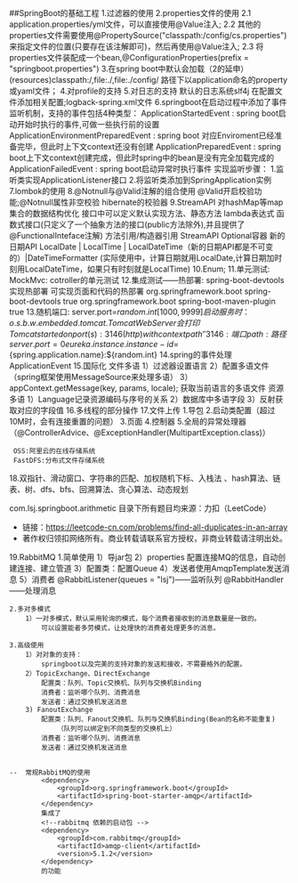##SpringBoot的基础工程
1.过滤器的使用
2.properties文件的使用
    2.1 application.properties/yml文件，可以直接使用@Value注入;
    2.2 其他的properties文件需要使用@PropertySource("classpath:/config/cs.properties")来指定文件的位置(只要存在该注解即可)，然后再使用@Value注入;
    2.3 将properties文件装配成一个bean,@ConfigurationProperties(prefix = "springboot.properties")
3.在spring boot中默认会加载（2的延申）
  (resources)classpath:/,file:./,file:./config/ 路径下以application命名的property或yaml文件；
4.对profile的支持
5.对日志的支持
    默认的日志系统slf4j
    在配置文件添加相关配置;logback-spring.xml文件
6.springboot在启动过程中添加了事件监听机制，支持的事件包括4种类型：
    ApplicationStartedEvent : spring boot启动开始时执行的事件,可做一些执行前的设置
    ApplicationEnvironmentPreparedEvent : spring boot 对应Enviroment已经准备完毕，但此时上下文context还没有创建
    ApplicationPreparedEvent : spring boot上下文context创建完成，但此时spring中的bean是没有完全加载完成的
    ApplicationFailedEvent : spring boot启动异常时执行事件
  实现监听步骤：
  1.监听类实现ApplicationListener接口
  2.将监听类添加到SpringApplication实例
7.lombok的使用
8.@Notnull与@Valid注解的组合使用
    @Valid开启校验功能;@Notnull属性非空校验
    hibernate的校验器
9.StreamAPI
    对hashMap等map集合的数据结构优化
    接口中可以定义默认实现方法、静态方法
    lambda表达式
    函数式接口(只定义了一个抽象方法的接口(public方法除外),并且提供了@FunctionalInteface注解)
    方法引用/构造器引用
    StreamAPI
    Optional容器
    新的日期API LocalDate | LocalTime | LocalDateTime（新的日期API都是不可变的）|DateTimeFormatter
    (实际使用中，计算日期就用LocalDate,计算日期加时刻用LocalDateTime，如果只有时刻就是LocalTime)
10.Enum;
11.单元测试:
       MockMvc: cotroller的单元测试
12.集成测试——热部署:
       spring-boot-devtools实现热部署
       可实现页面和代码的热部署
       <dependencies>
           <dependency>
               <groupId>org.springframework.boot</groupId>
               <artifactId>spring-boot-devtools</artifactId>
               <optional>true</optional>
           </dependency>
       </dependencies>
       <build>
           <plugins>
               <plugin>
                   <groupId>org.springframework.boot</groupId>
                   <artifactId>spring-boot-maven-plugin</artifactId>
                   <configuration>
                       <fork>true</fork>  <!--必须的配置-->
                   </configuration>
               </plugin>
       </plugins>
       </build>
13.随机端口:
       server.port=${random.int[1000,9999]}
       启动服务时：
       o.s.b.w.embedded.tomcat.TomcatWebServer会打印Tomcat started on port(s): 3146 (http) with context path ''
       3146:端口     path:路径
       server.port=0
       eureka.instance.instance-id=${spring.application.name}:${random.int}
14.spring的事件处理 ApplicationEvent
15.国际化
    文件多语
        1）过滤器设置语言
        2）配置多语文件（spring框架使用MessageSource来处理多语）
        3）appContext.getMessage(key, params, locale); 获取当前语言的多语文件
    资源多语
        1）Language记录资源编码与序号的关系
        2）数据库中多语字段
        3）反射获取对应的字段值
16.多线程的部分操作
17.文件上传
    1.导包
   2.启动类配置（超过10M时，会有连接重置的问题）
   3.页面
   4.控制器
   5.全局的异常处理器（@ControllerAdvice、@ExceptionHandler(MultipartException.class)）
   
     OSS:阿里云的在线存储系统
     FastDFS:分布式文件存储系统
     
     
18.双指针、滑动窗口、字符串的匹配、加权随机下标、入栈法 、hash算法、链表、树、dfs、bfs、回溯算法、贪心算法、动态规划

com.lsj.springboot.arithmetic 目录下所有题目均来源：力扣（LeetCode）
* 链接：https://leetcode-cn.com/problems/find-all-duplicates-in-an-array
* 著作权归领扣网络所有。商业转载请联系官方授权，非商业转载请注明出处。

19.RabbitMQ
    1.简单使用
        1）导jar包
        2）properties 配置连接MQ的信息，自动创建连接、建立管道
        3）配置类：配置Queue
        4）发送者使用AmqpTemplate发送消息
        5）消费者
                @RabbitListener(queues = "lsj")——监听队列
                @RabbitHandler——处理消息
    
    2.多对多模式
        1）一对多模式，默认采用轮询的模式，每个消费者接收到的消息数量是一致的。
            可以设置能者多劳模式，让处理快的消费者处理更多的消息。
    
    3.高级使用
        1）对对象的支持：
            springboot以及完美的支持对象的发送和接收，不需要格外的配置。
        2）TopicExchange、DirectExchange
            配置类：队列、Topic交换机、队列与交换机Binding
            消费者：监听哪个队列、消费消息
            发送者：通过交换机发送消息
        3) FanoutExchange
            配置类：队列、Fanout交换机、队列与交换机Binding(Bean的名称不能重复)
                （队列可以绑定到不同类型的交换机上）
            消费者：监听哪个队列、消费消息
            发送者：通过交换机发送消息
    
    
    --  常规RabbitMQ的使用
            <dependency>
                <groupId>org.springframework.boot</groupId>
                <artifactId>spring-boot-starter-amqp</artifactId>
            </dependency>
            集成了
            <!--rabbitmq 依赖的启动包 -->
            <dependency>
                <groupId>com.rabbitmq</groupId>
                <artifactId>amqp-client</artifactId>
                <version>5.1.2</version>
            </dependency>
            的功能
   
   
   